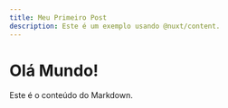 ```yaml
---
title: Meu Primeiro Post
description: Este é um exemplo usando @nuxt/content.
---
```


# Olá Mundo!

Este é o conteúdo do Markdown.
